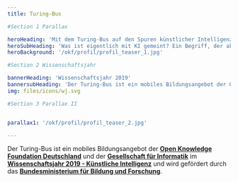 ```yaml
---
title: Turing-Bus

#Section 1 Parallax

heroHeading: 'Mit dem Turing-Bus auf den Spuren künstlicher Intelligenz'
heroSubHeading: 'Was ist eigentlich mit KI gemeint? Ein Begriff, der aktuell in aller Munde ist, wird mithilfe von Mitmach- und Diskussionsformaten entzaubert. 15-bis 19-jährige Schüler*innen lernen dabei, kritisch mit den Begriffen KI und Maschinenlernen umzugehen.'
heroBackground: '/okf/profil/profil_teaser_1.jpg'

#Section 2 Wissenschaftsjahr

bannerHeading: 'Wissenschaftsjahr 2019'
bannersubHeading: 'Der Turing-Bus ist ein mobiles Bildungsangebot der Open Knowledge Foundation Deutschland und der Gesellschaft für Informatik im Wissenschaftsjahr 2019.'
img: files/icons/wj.svg

#Section 3 Parallax II


parallax1: '/okf/profil/profil_teaser_2.jpg'

---
```


Der Turing-Bus ist ein mobiles Bildungsangebot der **[Open Knowledge Foundation Deutschland](https://okfn.de)** und der **[Gesellschaft für Informatik](https://gi.de)** im **[Wissenschaftsjahr 2019 - Künstliche Intelligenz](/wissenschaftsjahr)** und wird gefördert durch das **[Bundesministerium für Bildung und Forschung](https://bmbf.de)**.


<!--more-->
